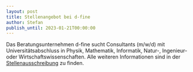 ```yaml
---
layout: post
title: Stellenangebot bei d-fine
author: Stefan 
publish_until: 2023-01-21T00:00:00
---
```


Das Beratungsunternehmen d-fine sucht Consultants (m/w/d) mit Universitätsabschluss in 
Physik, Mathematik, Informatik, Natur-, Ingenieur- oder Wirtschaftswissenschaften.
Alle weiteren Informationen sind in der [Stellenausschreibung](/dokumente/ausschreibungen_jobboerse/2022-11-07-dfine.pdf) zu finden. 

